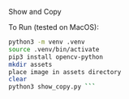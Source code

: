 Show and Copy



To Run (tested on MacOS):
```bash
python3 -m venv .venv
source .venv/bin/activate
pip3 install opencv-python
mkdir assets
place image in assets directory
clear
python3 show_copy.py ```
